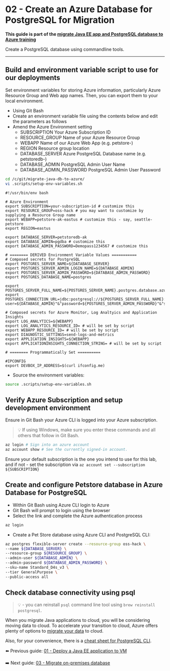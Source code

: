 # 02 - Create an Azure Database for PostgreSQL for Migration

__This guide is part of the [migrate Java EE app and PostgreSQL database to Azure training](../README.md)__

Create a PostgreSQL database using commandline tools.

---

## Build and environment variable script to use for our deployments
Set environment variables for storing Azure information, 
particularly Azure Resource Group and Web app names. Then, you can 
export them to your local environment. 

* Using Git Bash 
* Create an environment variable file using the contents below and edit the parameters as follows
* Amend the Azure Environment setting 
  * SUBSCRIPTION
        Your Azure Subscription ID
  * RESOURCE_GROUP 
        Name of your Azure Resource Group
  * WEBAPP 
        Name of our Azure Web App (e.g. petstore-<your initials>)
  * REGION 
        Resource group location
  * DATABASE_SERVER 
        Azure PostgreSQL Database name (e.g. petstoredb-<your initials>)
  * DATABASE_ADMIN 
        PostgreSQL Admin User Name  
  * DATABASE_ADMIN_PASSWORD
        PostgreSQL Admin User Password

```bash 
cd /c/git/migrate-java-db-to-azure/
vi .scripts/setup-env-variables.sh
```
```text
#!/usr/bin/env bash
	
# Azure Environment
export SUBSCRIPTION=your-subscription-id # customize this
export RESOURCE_GROUP=oss-hack # you may want to customize by supplying a Resource Group name
export WEBAPP=petstore-ak-eastus # customize this - say, seattle-petstore
export REGION=eastus

export DATABASE_SERVER=petstoredb-ak
export DATABASE_ADMIN=pgdba # customize this
export DATABASE_ADMIN_PASSWORD=Demopass1234567 # customize this

# ======== DERIVED Environment Variable Values ===========
# Composed secrets for PostgreSQL
export POSTGRES_SERVER_NAME=${DATABASE_SERVER}
export POSTGRES_SERVER_ADMIN_LOGIN_NAME=${DATABASE_ADMIN}
export POSTGRES_SERVER_ADMIN_PASSWORD=${DATABASE_ADMIN_PASSWORD}
export POSTGRES_DATABASE_NAME=postgres

export POSTGRES_SERVER_FULL_NAME=${POSTGRES_SERVER_NAME}.postgres.database.azure.com
export POSTGRES_CONNECTION_URL=jdbc:postgresql://${POSTGRES_SERVER_FULL_NAME}:5432/${POSTGRES_DATABASE_NAME}?user=${DATABASE_ADMIN}"&"password=${POSTGRES_SERVER_ADMIN_PASSWORD}"&"sslmode=require

# Composed secrets for Azure Monitor, Log Analtyics and Application Insights
export LOG_ANALYTICS=${WEBAPP}
export LOG_ANALYTICS_RESOURCE_ID= # will be set by script
export WEBAPP_RESOURCE_ID= # will be set by script
export DIAGNOSTIC_SETTINGS=send-logs-and-metrics
export APPLICATION_INSIGHTS=${WEBAPP}
export APPLICATIONINSIGHTS_CONNECTION_STRING= # will be set by script

# ======== Programmatically Set ==========

#IPCONFIG
export DEVBOX_IP_ADDRESS=$(curl ifconfig.me)
```

* Source the environment variables:
```bash
source .scripts/setup-env-variables.sh
```

## Verify Azure Subscription and setup development environment

Ensure in Git Bash your Azure CLI is logged into your Azure subscription.

>💡 If using Windows, make sure you enter these commands and all others that follow in Git Bash.

```bash
az login # Sign into an azure account
az account show # See the currently signed-in account.
```

Ensure your default subscription is the one you intend to use for this lab, and if not - 
set the subscription via 
```az account set --subscription ${SUBSCRIPTION}```

## Create and configure Petstore database in Azure Database for PostgreSQL

* Within Git Bash using Azure CLI login to Azure
* Git Bash will prompt to login using the browser
* Select the link and complete the Azure authentication process

```bash
az login
```

* Create a Pet Store database using Azure CLI and PostgreSQL CLI:
```bash
az postgres flexible-server create --resource-group oss-hack \
--name ${DATABASE_SERVER} \
--resource-group ${RESOURCE_GROUP} \
--admin-user ${DATABASE_ADMIN} \
--admin-password ${DATABASE_ADMIN_PASSWORD} \
--sku-name Standard_D4s_v3 \
--tier GeneralPurpose \
--public-access all
```

## Check database connectivity using psql

  
>💡 - you can reinstall `psql` command line tool using `brew reinstall postgresql`.
  
When you migrate Java applications to cloud, you will be considering moving data to cloud. 
To accelerate your transition to cloud, 
Azure offers plenty of options to [migrate your data](https://azure.microsoft.com/en-us/services/database-migration/) 
to cloud.
  
Also, for your convenience, there is a [cheat sheet for PostgreSQL CLI](http://www.postgresqltutorial.com/postgresql-cheat-sheet/).
   
⬅️ Previous guide: [01 - Deploy a Java EE application to VM](../step-01-deploy-java-ee-app-to-VM/README.md)
  
➡️ Next guide: [03 - Migrate on-premises database](../step-03-migrate-database-to-azure/README.md)